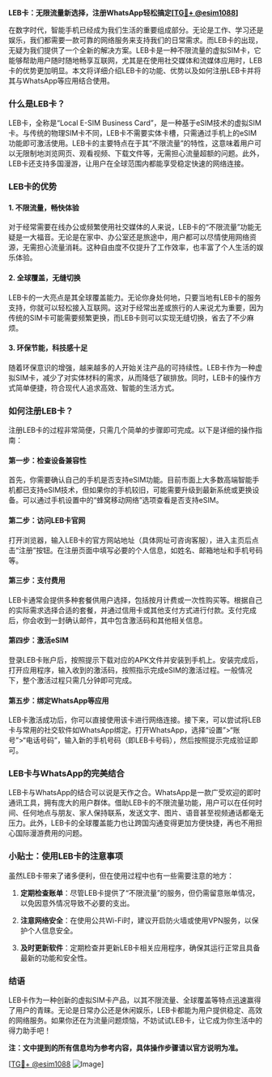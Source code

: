 **LEB卡：无限流量新选择，注册WhatsApp轻松搞定[[TG💪+ @esim1088](https://t.me/s/esim1088)]**

在数字时代，智能手机已经成为我们生活的重要组成部分。无论是工作、学习还是娱乐，我们都需要一款可靠的网络服务来支持我们的日常需求。而LEB卡的出现，无疑为我们提供了一个全新的解决方案。LEB卡是一种不限流量的虚拟SIM卡，它能够帮助用户随时随地畅享互联网，尤其是在使用社交媒体和流媒体应用时，LEB卡的优势更加明显。本文将详细介绍LEB卡的功能、优势以及如何注册LEB卡并将其与WhatsApp等应用结合使用。

### **什么是LEB卡？**

LEB卡，全称是“Local E-SIM Business Card”，是一种基于eSIM技术的虚拟SIM卡。与传统的物理SIM卡不同，LEB卡不需要实体卡槽，只需通过手机上的eSIM功能即可激活使用。LEB卡的主要特点在于其“不限流量”的特性，这意味着用户可以无限制地浏览网页、观看视频、下载文件等，无需担心流量超额的问题。此外，LEB卡还支持多国漫游，让用户在全球范围内都能享受稳定快速的网络连接。

### **LEB卡的优势**

#### **1. 不限流量，畅快体验**
对于经常需要在线办公或频繁使用社交媒体的人来说，LEB卡的“不限流量”功能无疑是一大福音。无论是在家中、办公室还是旅途中，用户都可以尽情使用网络资源，无需担心流量消耗。这种自由度不仅提升了工作效率，也丰富了个人生活的娱乐体验。

#### **2. 全球覆盖，无缝切换**
LEB卡的一大亮点是其全球覆盖能力。无论你身处何地，只要当地有LEB卡的服务支持，你就可以轻松接入互联网。这对于经常出差或旅行的人来说尤为重要，因为传统的SIM卡可能需要频繁更换，而LEB卡则可以实现无缝切换，省去了不少麻烦。

#### **3. 环保节能，科技感十足**
随着环保意识的增强，越来越多的人开始关注产品的可持续性。LEB卡作为一种虚拟SIM卡，减少了对实体材料的需求，从而降低了碳排放。同时，LEB卡的操作方式简单便捷，符合现代人追求高效、智能的生活方式。

### **如何注册LEB卡？**

注册LEB卡的过程非常简便，只需几个简单的步骤即可完成。以下是详细的操作指南：

#### **第一步：检查设备兼容性**
首先，你需要确认自己的手机是否支持eSIM功能。目前市面上大多数高端智能手机都已支持eSIM技术，但如果你的手机较旧，可能需要升级到最新系统或更换设备。可以通过手机设置中的“蜂窝移动网络”选项查看是否支持eSIM。

#### **第二步：访问LEB卡官网**
打开浏览器，输入LEB卡的官方网站地址（具体网址可咨询客服），进入主页后点击“注册”按钮。在注册页面中填写必要的个人信息，如姓名、邮箱地址和手机号码等。

#### **第三步：支付费用**
LEB卡通常会提供多种套餐供用户选择，包括按月计费或一次性购买等。根据自己的实际需求选择合适的套餐，并通过信用卡或其他支付方式进行付款。支付完成后，你会收到一封确认邮件，其中包含激活码和其他相关信息。

#### **第四步：激活eSIM**
登录LEB卡账户后，按照提示下载对应的APK文件并安装到手机上。安装完成后，打开应用程序，输入收到的激活码，按照指示完成eSIM的激活过程。一般情况下，整个激活过程只需几分钟即可完成。

#### **第五步：绑定WhatsApp等应用**
LEB卡激活成功后，你可以直接使用该卡进行网络连接。接下来，可以尝试将LEB卡与常用的社交软件如WhatsApp绑定。打开WhatsApp，选择“设置”>“账号”>“电话号码”，输入新的手机号码（即LEB卡号码），然后按照提示完成验证即可。

### **LEB卡与WhatsApp的完美结合**

LEB卡与WhatsApp的结合可以说是天作之合。WhatsApp是一款广受欢迎的即时通讯工具，拥有庞大的用户群体。借助LEB卡的不限流量功能，用户可以在任何时间、任何地点与朋友、家人保持联系，发送文字、图片、语音甚至视频通话都毫无压力。此外，LEB卡的全球覆盖能力也让跨国沟通变得更加方便快捷，再也不用担心国际漫游费用的问题。

### **小贴士：使用LEB卡的注意事项**

虽然LEB卡带来了诸多便利，但在使用过程中也有一些需要注意的地方：

1. **定期检查账单**：尽管LEB卡提供了“不限流量”的服务，但仍需留意账单情况，以免因意外情况导致不必要的支出。
   
2. **注意网络安全**：在使用公共Wi-Fi时，建议开启防火墙或使用VPN服务，以保护个人信息安全。

3. **及时更新软件**：定期检查并更新LEB卡相关应用程序，确保其运行正常且具备最新的功能和安全性。

### **结语**

LEB卡作为一种创新的虚拟SIM卡产品，以其不限流量、全球覆盖等特点迅速赢得了用户的青睐。无论是日常办公还是休闲娱乐，LEB卡都能为用户提供稳定、高效的网络服务。如果你还在为流量问题烦恼，不妨试试LEB卡，让它成为你生活中的得力助手吧！

**注：文中提到的所有信息均为参考内容，具体操作步骤请以官方说明为准。**

[[TG💪+ @esim1088](https://t.me/s/esim1088) ![Image](https://i.postimg.cc/4NQfJmqS/Snipaste-2025-05-13-00-14-12.png)]